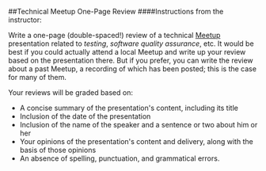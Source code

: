 ##Technical Meetup One-Page Review
####Instructions from the instructor:

Write a one-page (double-spaced!) review of a technical [Meetup](http://meetup.com/) presentation related to *testing*, *software quality assurance*, etc. It would be best if you could actually attend a local Meetup and write up your review based on the presentation there. But if you prefer, you can write the review about a past Meetup, a recording of which has been posted; this is the case for many of them.

Your reviews will be graded based on:
- A concise summary of the presentation's content, including its title
- Inclusion of the date of the presentation
- Inclusion of the name of the speaker and a sentence or two about him or her
- Your opinions of the presentation's content and delivery, along with the basis of those opinions
- An absence of spelling, punctuation, and grammatical errors. 
